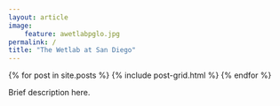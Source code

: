 ```yaml
---
layout: article
image: 
    feature: awetlabpglo.jpg
permalink: /
title: "The Wetlab at San Diego"
---
```


<div class="tiles">
{% for post in site.posts %}
	{% include post-grid.html %}
{% endfor %}
</div><!-- /.tiles -->

Brief description here.
